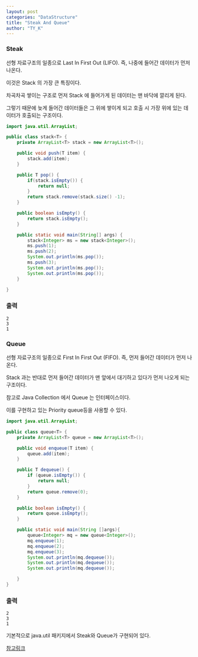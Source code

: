 ```yaml
---
layout: post
categories: "DataStructure"
title: "Steak And Queue"
author: "TY_K"
---
```


### Steak

선형 자료구조의 일종으로 Last In First Out (LIFO). 즉, 나중에 들어간 데이터가 먼저 나온다. 

이것은 Stack 의 가장 큰 특징이다. 

차곡차곡 쌓이는 구조로 먼저 Stack 에 들어가게 된 데이터는 맨 바닥에 깔리게 된다. 

그렇기 때문에 늦게 들어간 데이터들은 그 위에 쌓이게 되고 호출 시 가장 위에 있는 데이터가 호출되는 구조이다.

```java
import java.util.ArrayList;

public class stack<T> {
    private ArrayList<T> stack = new ArrayList<T>();

    public void push(T item) {
        stack.add(item);
    }

    public T pop() {
        if(stack.isEmpty()) {
            return null;
        }
        return stack.remove(stack.size() -1);
    }

    public boolean isEmpty() {
        return stack.isEmpty();
    }

    public static void main(String[] args) {
        stack<Integer> ms = new stack<Integer>();
        ms.push(1);
        ms.push(2);
        System.out.println(ms.pop());
        ms.push(3);
        System.out.println(ms.pop());
        System.out.println(ms.pop());
    }

}
```

### 출력

```
2
3
1
```

### Queue

선형 자료구조의 일종으로 First In First Out (FIFO). 즉, 먼저 들어간 데이터가 먼저 나온다. 

Stack 과는 반대로 먼저 들어간 데이터가 맨 앞에서 대기하고 있다가 먼저 나오게 되는 구조이다. 

참고로 Java Collection 에서 Queue 는 인터페이스이다. 

이를 구현하고 있는 Priority queue등을 사용할 수 있다.

```java
import java.util.ArrayList;

public class queue<T> {
    private ArrayList<T> queue = new ArrayList<T>();

    public void enqueue(T item) {
        queue.add(item);
    }

    public T dequeue() {
        if (queue.isEmpty()) {
            return null;
        }
        return queue.remove(0);
    }

    public boolean isEmpty() {
        return queue.isEmpty();
    }

    public static void main(String []args){
        queue<Integer> mq = new queue<Integer>();
        mq.enqueue(1);
        mq.enqueue(2);
        mq.enqueue(3);
        System.out.println(mq.dequeue());
        System.out.println(mq.dequeue());
        System.out.println(mq.dequeue());

    }
}
```

### 출력

```
2
3
1
```

기본적으로 java.util 패키지에서 Steak와 Queue가 구현되어 있다.

[참고링크][DataStructure]

[DataStructure]: https://github.com/JaeYeopHan/Interview_Question_for_Beginner/tree/master/DataStructure#stack-and-queue "DataStructure"